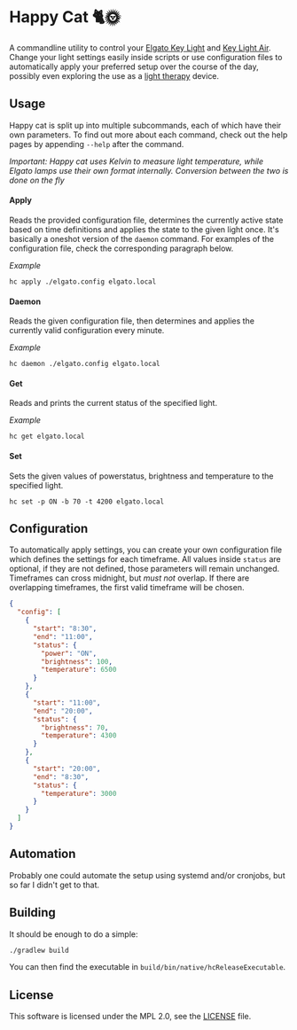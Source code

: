 # Happy Cat 🐈🌞
A commandline utility to control your [Elgato Key Light](https://www.elgato.com/en/key-light) and [Key Light Air](https://www.elgato.com/en/key-light-air).
Change your light settings easily inside scripts or use configuration files to automatically apply your preferred setup over the course of the day, possibly even exploring the use as a [light therapy](https://en.wikipedia.org/wiki/Light_therapy) device.

## Usage
Happy cat is split up into multiple subcommands, each of which have their own parameters.
To find out more about each command, check out the help pages by appending `--help` after the command.

*Important: Happy cat uses Kelvin to measure light temperature, while Elgato lamps use their own format internally. Conversion between the two is done on the fly*
#### Apply
Reads the provided configuration file, determines the currently active state based on time definitions and applies the state to the given light once.
It's basically a oneshot version of the `daemon` command. For examples of the configuration file, check the corresponding paragraph below.  

*Example*  
```shell
hc apply ./elgato.config elgato.local
```

#### Daemon
Reads the given configuration file, then determines and applies the currently valid configuration every minute.  

*Example*
```shell
hc daemon ./elgato.config elgato.local
```

#### Get
Reads and prints the current status of the specified light.

*Example*
```shell
hc get elgato.local
```

#### Set
Sets the given values of powerstatus, brightness and temperature to the specified light.
```shell
hc set -p ON -b 70 -t 4200 elgato.local
```

## Configuration
To automatically apply settings, you can create your own configuration file which defines the settings for each timeframe.
All values inside `status` are optional, if they are not defined, those parameters will remain unchanged.
Timeframes can cross midnight, but *must not* overlap. If there are overlapping timeframes, the first valid timeframe will be chosen.
```json
{
  "config": [
    {
      "start": "8:30",
      "end": "11:00",
      "status": {
        "power": "ON",
        "brightness": 100,
        "temperature": 6500
      }
    },
    {
      "start": "11:00",
      "end": "20:00",
      "status": {
        "brightness": 70,
        "temperature": 4300
      }
    },
    {
      "start": "20:00",
      "end": "8:30",
      "status": {
        "temperature": 3000
      }
    }
  ]
}
```

## Automation
Probably one could automate the setup using systemd and/or cronjobs, but so far I didn't get to that.

## Building
It should be enough to do a simple:
```bash
./gradlew build
```
You can then find the executable in `build/bin/native/hcReleaseExecutable`.

## License
This software is licensed under the MPL 2.0, see the [LICENSE](LICENSE) file.

